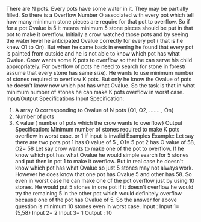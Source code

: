 There are N pots. Every pots have some water in it. They may be partially filled. So there is a Overflow
Number O associated with every pot which tell how many minimum stone pieces are require for that pot to
overflow. So if for a pot Ovalue
is 5 it means minimum 5 stone pieces should be put in that pot to make it
overflow. Initially a crow watched those pots and by seeing the water level he anticipated Ovalue
correctly for every pot ( that is he knew O1 to On). But when he came back in evening he found that every
pot is painted from outside and he is not able to know which pot has what Ovalue.
Crow wants some K
pots to overflow so that he can serve his child appropriately. For overflow of pots he need to search for
stone in forest( assume that every stone has same size). He wants to use minimum number of stones
required to overflow K pots. But only he know the Ovalue
of pots he doesn't know now which pot has
what Ovalue.
So the task is that in what minimum number of stones he can make K pots overflow in
worst case.
Input/Output Specifications
Input Specification:
1) A array O corresponding to Ovalue
of N pots {O1, O2, ....... , On}
2) Number of pots
3) K value
( number of pots which the crow wants to overflow}
Output Specification:
Minimum number of stones required to make K pots overflow in worst case.
or
1
if input is invalid
Examples
Example:
Let say there are two pots
pot 1 has O value of 5 , O1= 5
pot 2 has O value of 58, O2= 58
Let say crow wants to make one of the pot to overflow. If he know which pot has what Ovalue
he
would simple search for 5 stones and put then in pot 1 to make it overflow. But in real case he doesn't
know which pot has what Ovalue
so just 5 stones may not always work. However he does know that
one pot has Ovalue
5 and other has 58. So even in worst case he can make one of the pot overflow just
by using 10 stones. He would put 5 stones in one pot if it doesn't overflow he would try the remaining 5
in the other pot which would definitely overflow because one of the pot has Ovalue
of 5.
So the answer for above question is minimum 10 stones even in worst case.
Input :
Input 1= {5,58}
Input 2= 2
Input 3= 1
Output : 10